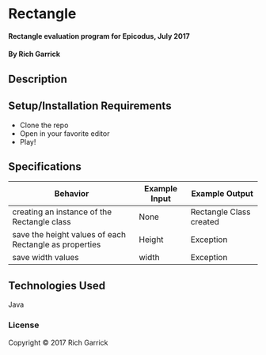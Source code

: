 # Rectangle

#### Rectangle evaluation program for Epicodus, July 2017

#### By Rich Garrick

## Description



## Setup/Installation Requirements

* Clone the repo
* Open in your favorite editor
* Play!

## Specifications

| Behavior      | Example Input         | Example Output        |
| ------------- | ------------- | ------------- |
| creating an instance of the Rectangle class | None | Rectangle Class created |
| save the height values of each Rectangle as properties | Height | Exception |
| save width values | width | Exception |


## Technologies Used

Java

### License

Copyright &copy; 2017 Rich Garrick
